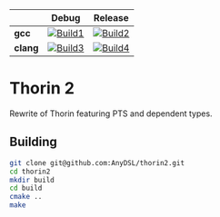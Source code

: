|                   | Debug             | Release           |
|-------------------|-------------------|-------------------|
| **gcc**           | [![Build1][1]][5] | [![Build2][2]][5] |
| **clang**         | [![Build3][3]][5] | [![Build4][4]][5] |

[1]: https://travis-matrix-badges.herokuapp.com/repos/AnyDSL/thorin2/branches/master/1
[2]: https://travis-matrix-badges.herokuapp.com/repos/AnyDSL/thorin2/branches/master/2
[3]: https://travis-matrix-badges.herokuapp.com/repos/AnyDSL/thorin2/branches/master/3
[4]: https://travis-matrix-badges.herokuapp.com/repos/AnyDSL/thorin2/branches/master/4
[5]: https://travis-ci.org/AnyDSL/thorin2/

# Thorin 2

Rewrite of Thorin featuring PTS and dependent types.

## Building

```bash
git clone git@github.com:AnyDSL/thorin2.git
cd thorin2
mkdir build
cd build
cmake ..
make
```
